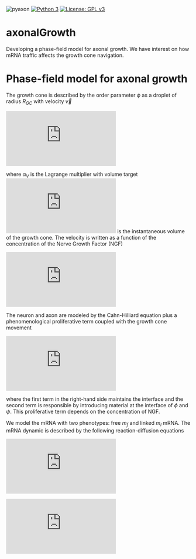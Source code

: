![pyaxon](https://github.com/mooniean/axonalGrowth/workflows/pyaxon/badge.svg)
[![Python 3](https://pyup.io/repos/github/phydev/trajpy/python-3-shield.svg)](https://pyup.io/repos/github/phydev/trajpy/)
[![License: GPL v3](https://img.shields.io/badge/License-GPLv3-blue.svg)](https://www.gnu.org/licenses/gpl-3.0)

# axonalGrowth
Developing a phase-field model for axonal growth. We have interest on how mRNA traffic affects the growth cone navigation.


# Phase-field model for axonal growth
The growth cone is described by the order parameter $\phi$ as a droplet of radius $R_{GC}$ with velocity $\vec{v}$

![equation](https://latex.codecogs.com/gif.latex?%5Cpartial_t%20%5Cpsi%20%3D%20-M%20%5Cnabla%5E2%20%5Cleft%28%208%20%5Cpsi%20%281-%5Cpsi%29%5Cleft%28%5Cpsi%20-%20%5Cfrac%7B1%7D%7B2%7D%5Cright%29%20&plus;%20%5Cvarepsilon%5E2%20%5Cnabla%5E2%20%5Cpsi%20%5Cright%29%5C%5C%20&plus;%20%5Calpha_p%20%5Cpsi%20%5Cphi%20%281-%5Cphi%29%20%5B%5Cmathrm%7BNGF%7D%5D%20%5C%2C%20%2C)

where $\alpha_V$ is the Lagrange multiplier with volume target ![equation](https://latex.codecogs.com/gif.latex?V_%7B%5Cmathrm%7Btarget%7D%7D%20%3D%20%5Cfrac%7B4%7D%7B3%7D%20%5Cpi%20R_%7BGC%7D%5E3) is the instantaneous volume of the growth cone. The velocity is written as a function of the concentration of the Nerve Growth Factor (NGF)


![equation](https://latex.codecogs.com/gif.latex?%5Cvec%7Bv%7D_%7B%5Cmathrm%7BGC%7D%7D%20%3D%20%5Cchi%28m_f%29%20%5Cfrac%7B%5Cnabla%5B%5Cmathrm%7BNGF%7D%5D%7D%7B%7C%7C%5Cnabla%5B%5Cmathrm%7BNGF%7D%5D%7C%7C%7D%5C%2C%20%2C)

The neuron and axon are modeled by the Cahn-Hilliard equation plus a phenomenological proliferative term coupled with the growth cone movement

![equation](https://latex.codecogs.com/gif.latex?%5Cpartial_t%20%5Cpsi%20%3D%20-M%20%5Cnabla%5E2%20%5Cleft%28%208%20%5Cpsi%20%281-%5Cpsi%29%5Cleft%28%5Cpsi%20-%20%5Cfrac%7B1%7D%7B2%7D%5Cright%29%20&plus;%20%5Cvarepsilon%5E2%20%5Cnabla%5E2%20%5Cpsi%20%5Cright%29%20&plus;%20%5Calpha_p%20%5Cpsi%20%5Cphi%20%281-%5Cphi%29%20%5B%5Cmathrm%7BNGF%7D%5D%20%5C%2C%20%2C)

where the first term in the right-hand side maintains the interface and the second term is responsible by introducing material at the interface of $\phi$ and $\psi$. This proliferative term depends on the concentration of NGF.



We model the mRNA with two phenotypes: free $m_f$ and linked $m_l$ mRNA. The mRNA dynamic is described by the following reaction-diffusion equations

![equation](https://latex.codecogs.com/gif.latex?%5Cpartial_t%20m_f%20%3D%20k_f%5Cnabla%5E2m_f%20-%20%5Cgamma%20m_f%20m_t%20%5Cleft%28%5Cfrac%7BM_m-m_l%7D%7BM_m%7D%5Cright%29%20-%5Clambda_f%20m_f%20%5C%5C&plus;%20%5Cfrac%7B%5Cbeta_m%20%5Cleft%281-m_t%5Cright%29m_l%7D%7Bm_t%7D%20&plus;%20%5Cnabla%5E2%20%5CXi%5E%7B%5Cnatural%7D_C%5Cleft%5Bm_f%2C%20%5Cpsi%20%5Cright%5D%20%5C%2C%20%2C)

![equation](https://latex.codecogs.com/gif.latex?%5Cpartial_t%20m_l%20%3D%20k_l%20%5Cnabla%5E2%20m_l%20-%5Cnabla%5Ccdot%5Cleft%28%5Cleft%28%5Cfrac%7BM_m-m_l%7D%7BM_m%7D%5Cright%29m_l%20m_t%20%5Cmathbf%7Bv%7D_m%5Cright%29-%5Clambda_l%20m_l%20%5C%5C%20&plus;%20%5Cgamma%20m_f%20m_t%20%5Cleft%28%5Cfrac%7BM_m-m_l%7D%7BM_m%7D%5Cright%29%20-%20%5Cfrac%7B%5Cbeta_m%20%5Cleft%281-m_t%5Cright%29m_l%7D%7Bm_t%7D%20&plus;%20%5Cnabla%5E2%20%5CXi%5E%7B%5Cnatural%7D_C%5Cleft%5Bm_l%2C%20%5Cpsi%20%5Cright%5D%20%5C%2C%20%2C)
